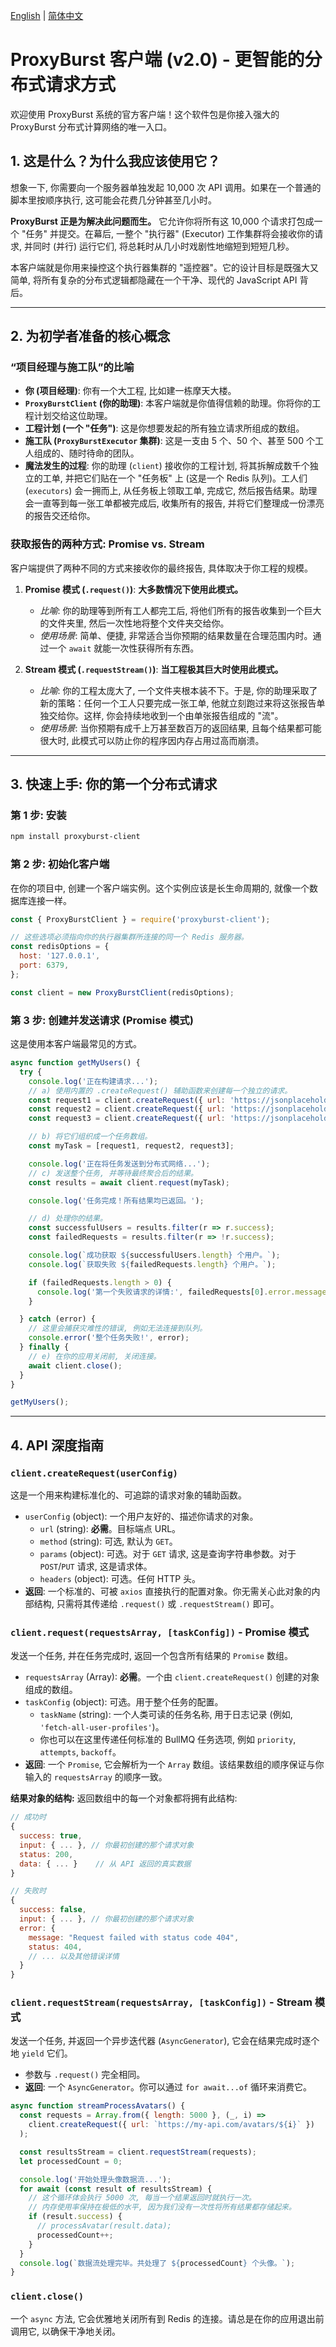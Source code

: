 [English](README.md) | [简体中文](README.zh-CN.md)

# ProxyBurst 客户端 (v2.0) - 更智能的分布式请求方式

欢迎使用 ProxyBurst 系统的官方客户端！这个软件包是你接入强大的 ProxyBurst 分布式计算网络的唯一入口。

## 1. 这是什么？为什么我应该使用它？

想象一下, 你需要向一个服务器单独发起 10,000 次 API 调用。如果在一个普通的脚本里按顺序执行, 这可能会花费几分钟甚至几小时。

**ProxyBurst 正是为解决此问题而生。** 它允许你将所有这 10,000 个请求打包成一个 "任务" 并提交。在幕后, 一整个 "执行器" (Executor) 工作集群将会接收你的请求, 并同时 (并行) 运行它们, 将总耗时从几小时戏剧性地缩短到短短几秒。

本客户端就是你用来操控这个执行器集群的 "遥控器"。它的设计目标是既强大又简单, 将所有复杂的分布式逻辑都隐藏在一个干净、现代的 JavaScript API 背后。

---

## 2. 为初学者准备的核心概念

### “项目经理与施工队”的比喻
- **你 (项目经理)**: 你有一个大工程, 比如建一栋摩天大楼。
- **`ProxyBurstClient` (你的助理)**: 本客户端就是你值得信赖的助理。你将你的工程计划交给这位助理。
- **工程计划 (一个 "任务")**: 这是你想要发起的所有独立请求所组成的数组。
- **施工队 (`ProxyBurstExecutor` 集群)**: 这是一支由 5 个、50 个、甚至 500 个工人组成的、随时待命的团队。
- **魔法发生的过程**: 你的助理 (`client`) 接收你的工程计划, 将其拆解成数千个独立的工单, 并把它们贴在一个 "任务板" 上 (这是一个 Redis 队列)。工人们 (`executors`) 会一拥而上, 从任务板上领取工单, 完成它, 然后报告结果。助理会一直等到每一张工单都被完成后, 收集所有的报告, 并将它们整理成一份漂亮的报告交还给你。

### 获取报告的两种方式: Promise vs. Stream
客户端提供了两种不同的方式来接收你的最终报告, 具体取决于你工程的规模。

1.  **Promise 模式 (`.request()`)**: **大多数情况下使用此模式。**
    -   *比喻*: 你的助理等到所有工人都完工后, 将他们所有的报告收集到一个巨大的文件夹里, 然后一次性地将整个文件夹交给你。
    -   *使用场景*: 简单、便捷, 非常适合当你预期的结果数量在合理范围内时。通过一个 `await` 就能一次性获得所有东西。

2.  **Stream 模式 (`.requestStream()`)**: **当工程极其巨大时使用此模式。**
    -   *比喻*: 你的工程太庞大了, 一个文件夹根本装不下。于是, 你的助理采取了新的策略：任何一个工人只要完成一张工单, 他就立刻跑过来将这张报告单独交给你。这样, 你会持续地收到一个由单张报告组成的 "流"。
    -   *使用场景*: 当你预期有成千上万甚至数百万的返回结果, 且每个结果都可能很大时, 此模式可以防止你的程序因内存占用过高而崩溃。

---

## 3. 快速上手: 你的第一个分布式请求

### 第 1 步: 安装
```bash
npm install proxyburst-client
```

### 第 2 步: 初始化客户端
在你的项目中, 创建一个客户端实例。这个实例应该是长生命周期的, 就像一个数据库连接一样。
```javascript
const { ProxyBurstClient } = require('proxyburst-client');

// 这些选项必须指向你的执行器集群所连接的同一个 Redis 服务器。
const redisOptions = {
  host: '127.0.0.1',
  port: 6379,
};

const client = new ProxyBurstClient(redisOptions);
```

### 第 3 步: 创建并发送请求 (Promise 模式)
这是使用本客户端最常见的方式。

```javascript
async function getMyUsers() {
  try {
    console.log('正在构建请求...');
    // a) 使用内置的 .createRequest() 辅助函数来创建每一个独立的请求。
    const request1 = client.createRequest({ url: 'https://jsonplaceholder.typicode.com/users/1' });
    const request2 = client.createRequest({ url: 'https://jsonplaceholder.typicode.com/users/2' });
    const request3 = client.createRequest({ url: 'https://jsonplaceholder.typicode.com/users/invalid' }); // 这是一个会失败的请求

    // b) 将它们组织成一个任务数组。
    const myTask = [request1, request2, request3];

    console.log('正在将任务发送到分布式网络...');
    // c) 发送整个任务, 并等待最终聚合后的结果。
    const results = await client.request(myTask);

    console.log('任务完成！所有结果均已返回。');

    // d) 处理你的结果。
    const successfulUsers = results.filter(r => r.success);
    const failedRequests = results.filter(r => !r.success);

    console.log(`成功获取 ${successfulUsers.length} 个用户。`);
    console.log(`获取失败 ${failedRequests.length} 个用户。`);

    if (failedRequests.length > 0) {
      console.log('第一个失败请求的详情:', failedRequests[0].error.message);
    }

  } catch (error) {
    // 这里会捕获灾难性的错误, 例如无法连接到队列。
    console.error('整个任务失败!', error);
  } finally {
    // e) 在你的应用关闭前, 关闭连接。
    await client.close();
  }
}

getMyUsers();
```

---

## 4. API 深度指南

### `client.createRequest(userConfig)`
这是一个用来构建标准化的、可追踪的请求对象的辅助函数。
- `userConfig` (object): 一个用户友好的、描述你请求的对象。
  - `url` (string): **必需**。目标端点 URL。
  - `method` (string): 可选, 默认为 `GET`。
  - `params` (object): 可选。对于 `GET` 请求, 这是查询字符串参数。对于 `POST`/`PUT` 请求, 这是请求体。
  - `headers` (object): 可选。任何 HTTP 头。
- **返回**: 一个标准的、可被 `axios` 直接执行的配置对象。你无需关心此对象的内部结构, 只需将其传递给 `.request()` 或 `.requestStream()` 即可。

### `client.request(requestsArray, [taskConfig])` - Promise 模式
发送一个任务, 并在任务完成时, 返回一个包含所有结果的 `Promise` 数组。
- `requestsArray` (Array): **必需**。一个由 `client.createRequest()` 创建的对象组成的数组。
- `taskConfig` (object): 可选。用于整个任务的配置。
  - `taskName` (string): 一个人类可读的任务名称, 用于日志记录 (例如, `'fetch-all-user-profiles'`)。
  - 你也可以在这里传递任何标准的 BullMQ 任务选项, 例如 `priority`, `attempts`, `backoff`。
- **返回**: 一个 `Promise`, 它会解析为一个 `Array` 数组。该结果数组的顺序保证与你输入的 `requestsArray` 的顺序一致。

**结果对象的结构:**
返回数组中的每一个对象都将拥有此结构:
```javascript
// 成功时
{
  success: true,
  input: { ... }, // 你最初创建的那个请求对象
  status: 200,
  data: { ... }    // 从 API 返回的真实数据
}

// 失败时
{
  success: false,
  input: { ... }, // 你最初创建的那个请求对象
  error: {
    message: "Request failed with status code 404",
    status: 404,
    // ... 以及其他错误详情
  }
}
```

### `client.requestStream(requestsArray, [taskConfig])` - Stream 模式
发送一个任务, 并返回一个异步迭代器 (`AsyncGenerator`), 它会在结果完成时逐个地 `yield` 它们。
- 参数与 `.request()` 完全相同。
- **返回**: 一个 `AsyncGenerator`。你可以通过 `for await...of` 循环来消费它。

```javascript
async function streamProcessAvatars() {
  const requests = Array.from({ length: 5000 }, (_, i) =>
    client.createRequest({ url: `https://my-api.com/avatars/${i}` })
  );

  const resultsStream = client.requestStream(requests);
  let processedCount = 0;

  console.log('开始处理头像数据流...');
  for await (const result of resultsStream) {
    // 这个循环体会执行 5000 次, 每当一个结果返回时就执行一次。
    // 内存使用率保持在极低的水平, 因为我们没有一次性将所有结果都存储起来。
    if (result.success) {
      // processAvatar(result.data);
      processedCount++;
    }
  }
  console.log(`数据流处理完毕。共处理了 ${processedCount} 个头像。`);
}
```

### `client.close()`
一个 `async` 方法, 它会优雅地关闭所有到 Redis 的连接。请总是在你的应用退出前调用它, 以确保干净地关闭。
